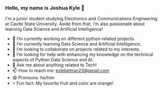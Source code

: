 ### Hello, my name is Joshua Kyle 👋


I'm a junior student studying Electronics and Communications Engineering at Cavite State University. Aside from that, i’m also passionate about learning Data Science and Artificial Intelligence!

- 🔭 I’m currently working on different python-related projects.
- 🌱 I’m currently learning Data Science and Artificial Intelligence.
- 👯 I’m looking to collaborate on projects related to my interests.
- 🤔 I’m looking for help with enhancing my knowledge on the technical aspects of Python Data Science and AI.
- 💬 Ask me about anything related to Tech!
- 📫 How to reach me: kylebeltran23@gmail.com
- 😄 Pronouns: he/him
- ⚡ Fun fact: My favorite fruit and color are orange!

